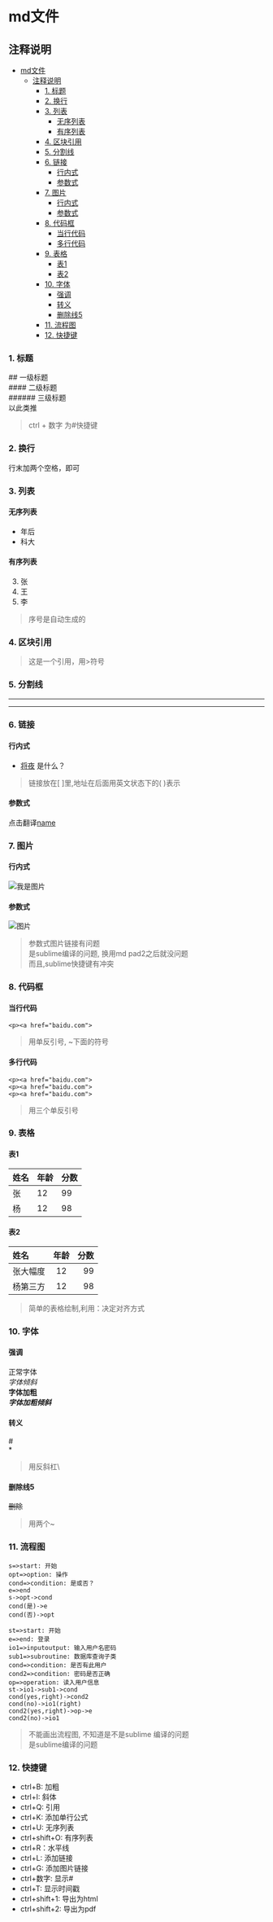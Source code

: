 # md文件
## 注释说明
<!--GFM-TOC--->
<!--ts-->
* [md文件](#md%E6%96%87%E4%BB%B6)
  * [注释说明](#%E6%B3%A8%E9%87%8A%E8%AF%B4%E6%98%8E)
    * [1\. 标题](#1-%E6%A0%87%E9%A2%98)
    * [2\. 换行](#2-%E6%8D%A2%E8%A1%8C)
    * [3\. 列表](#3-%E5%88%97%E8%A1%A8)
      * [无序列表](#%E6%97%A0%E5%BA%8F%E5%88%97%E8%A1%A8)
      * [有序列表](#%E6%9C%89%E5%BA%8F%E5%88%97%E8%A1%A8)
    * [4\. 区块引用](#4-%E5%8C%BA%E5%9D%97%E5%BC%95%E7%94%A8)
    * [5\. 分割线](#5-%E5%88%86%E5%89%B2%E7%BA%BF)
    * [6\. 链接](#6-%E9%93%BE%E6%8E%A5)
      * [行内式](#%E8%A1%8C%E5%86%85%E5%BC%8F)
      * [参数式](#%E5%8F%82%E6%95%B0%E5%BC%8F)
    * [7\. 图片](#7-%E5%9B%BE%E7%89%87)
      * [行内式](#%E8%A1%8C%E5%86%85%E5%BC%8F-1)
      * [参数式](#%E5%8F%82%E6%95%B0%E5%BC%8F-1)
    * [8\. 代码框](#8-%E4%BB%A3%E7%A0%81%E6%A1%86)
      * [当行代码](#%E5%BD%93%E8%A1%8C%E4%BB%A3%E7%A0%81)
      * [多行代码](#%E5%A4%9A%E8%A1%8C%E4%BB%A3%E7%A0%81)
    * [9\. 表格](#9-%E8%A1%A8%E6%A0%BC)
      * [表1](#%E8%A1%A81)
      * [表2](#%E8%A1%A82)
    * [10\. 字体](#10-%E5%AD%97%E4%BD%93)
      * [强调](#%E5%BC%BA%E8%B0%83)
      * [转义](#%E8%BD%AC%E4%B9%89)
      * [删除线5](#%E5%88%A0%E9%99%A4%E7%BA%BF5)
    * [11\. 流程图](#11-%E6%B5%81%E7%A8%8B%E5%9B%BE)
    * [12\. 快捷键](#12-%E5%BF%AB%E6%8D%B7%E9%94%AE)
<!--te-->

### 1. 标题
#\# 一级标题  
##\#\# 二级标题   
###\#\#\# 三级标题  
以此类推
> ctrl + 数字 为#快捷键
### 2. 换行
行末加两个空格，即可
### 3. 列表
#### 无序列表
* 年后
* 科大
#### 有序列表 
3. 张  
4. 王
8. 李
> 序号是自动生成的 
### 4. 区块引用
> 这是一个引用，用\>符号
### 5. 分割线
--------------
- - - -
### 6. 链接
#### 行内式
* [将夜](https://www.baidu.com/s?wd=将夜 "提示: 搜索将夜") 是什么？
> 链接放在\[ \]里,地址在后面用英文状态下的( )表示
#### 参数式
[name]: http://www.baidu.com/s?wd=name "提示"  
点击翻译[name]
### 7. 图片
#### 行内式
![我是图片](https://static.52pojie.cn/static/image/common/10logo.png)
#### 参数式
[图片]: https://static.52pojie.cn/static/image/common/10logo.png
![图片]
> 参数式图片链接有问题  
> 是sublime编译的问题, 换用md pad2之后就没问题  
> 而且,sublime快捷键有冲突
### 8. 代码框
#### 当行代码
`<p><a href="baidu.com">`
> 用单反引号, ~下面的符号
#### 多行代码
```
<p><a href="baidu.com">
<p><a href="baidu.com">
<p><a href="baidu.com">
```
> 用三个单反引号
### 9. 表格
#### 表1
姓名|年龄|分数
---|---|---
张|12|99
杨|12|98

#### 表2

姓名|年龄|分数
:-|:-:|-:
张大幅度|12|99
杨第三方|12|98

> 简单的表格绘制,利用：决定对齐方式
### 10. 字体
#### 强调
正常字体  
*字体倾斜*  
**字体加粗**  
***字体加粗倾斜***

#### 转义
\#  
\*
> 用反斜杠\
#### 删除线5
~~删除~~
> 用两个~
### 11. 流程图
```flow
s=>start: 开始
opt=>option: 操作
cond=>condition: 是或否？
e=>end
s->opt->cond
cond(是)->e
cond(否)->opt
```

```flow 
st=>start: 开始 
e=>end: 登录 
io1=>inputoutput: 输入用户名密码 
sub1=>subroutine: 数据库查询子类 
cond=>condition: 是否有此用户 
cond2=>condition: 密码是否正确 
op=>operation: 读入用户信息
st->io1->sub1->cond 
cond(yes,right)->cond2 
cond(no)->io1(right) 
cond2(yes,right)->op->e 
cond2(no)->io1 
```
> 不能画出流程图, 不知道是不是sublime 编译的问题  
> 是sublime编译的问题

### 12. 快捷键 ###
* ctrl+B: 加粗
* ctrl+I: 斜体
* ctrl+Q: 引用  
* ctrl+K: 添加单行公式
* ctrl+U: 无序列表
* ctrl+shift+O: 有序列表
* ctrl+R：水平线
* ctrl+L: 添加链接
* ctrl+G: 添加图片链接
* ctrl+数字: 显示#
* ctrl+T: 显示时间戳
* ctrl+shift+1: 导出为html
* ctrl+shift+2: 导出为pdf



